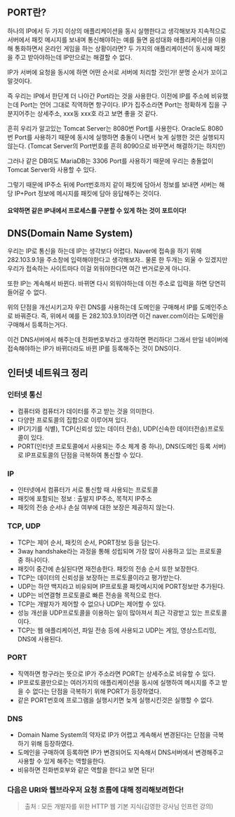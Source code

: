 ## PORT란?

하나의 IP에서 두 가지 이상의 애플리케이션을 동시 실행한다고 생각해보자
지속적으로 서버에서 패킷 메시지를 보내며 통신해야하는 
예를 들면 음성대화 애플리케이션을 이용해 통화하면서 온라인 게임을 하는 상황이라면?
두 가지의 애플리케이션이 동시에 패킷을 주고 받아야하는데 IP만으로는 해결할 수 없다.

IP가 서버에 요청을 동시에 하면 어떤 순서로 서버에 처리할 것인가! 분명 순서가 꼬이고 말것이다.

즉 우리는 IP에서 한단계 더 나아간 Port라는 것을 사용한다.
이전에 IP를 주소에 비유했는데 Port는 언어 그대로 직역하면 항구이다.
IP가 집주소라면 Port는 정확하게 집을 구분지어주는 상세주소, xxx동 xxx호 라고 보면 좋을 것 같다.

흔히 우리가 알고있는 Tomcat Server는 8080번 Port를 사용한다.
Oracle도 8080번 Port를 사용하기 때문에 동시에 실행하면 충돌이 나면서 
늦게 실행한 것은 실행되지 않는다. 
(Tomcat Server의 Port번호를 흔히 8090으로 바꾸면서 해결하기는 하지만)

그러나 같은 DB여도 MariaDB는 3306 Port를 사용하기 때문에 우리는 충돌없이
Tomcat Server와 사용할 수 있다.

그렇기 때문에 IP주소 뒤에 Port번호까지 같이 패킷에 담아서 정보를 보내면
서버는 해당 IP+Port 정보에 메시지를 패킷에 담아 응답해주는 것이다.

#### 요약하면 같은 IP내에서 프로세스를 구분할 수 있게 하는 것이 포트이다!

## DNS(Domain Name System)

우리는 IP로 통신을 하는데 IP는 생각보다 어렵다.
Naver에 접속을 하기 위해 282.103.9.1을 주소창에 입력해야한다고 생각해보자..
물론 한 두개는 외울 수 있겠지만 우리가 접속하는 사이트마다 이걸 외워야한다면 여간 번거로운게 아니다.

또한 IP는 계속해서 바뀐다. 바뀌면 다시 외워야하는데 이전 주소로 입력을 하면 당연히 들어갈 수 없다.

위의 단점을 개선시키고자 우린 DNS를 사용하는데 도메인을 구매해서 IP를 도메인주소로 바꿔준다.
즉, 위에서 예를 든 282.103.9.1이라면 이건 naver.com이라는 도메인을 구매해서 등록하는거다.

이건 DNS서버에서 해주는데 전화번호부라고 생각하면 편리하다!
그래서 만일 네이버에 접속해야하는 IP가 바뀌더라도 바뀐 IP를 등록해주는 것이 DNS이다.

## 인터넷 네트워크 정리

### 인터넷 통신
- 컴퓨터와 컴퓨터가 데이터를 주고 받는 것을 의미한다.
- 다양한 프로토콜의 집합으로 이루어져 있다.
- IP(기기를 식별), TCP(신뢰성 있는 데이터 전송), UDP(신속한 데이터전송)프로토콜이 있다.
- PORT(인터넷 프로토콜에서 사용되는 주소 체계 중 하나), DNS(도메인 등록 서버)로 IP프로토콜의 단점을 극복하여 통신할 수 있다.
### IP
- 인터넷에서 컴퓨터가 서로 통신할 때 사용되는 프로토콜
- 패킷에 포함되는 정보 : 출발지 IP주소, 목적지 IP주소
- 패킷의 전송 순서나 손실 여부에 대한 보장은 제공하지 않는다.
### TCP, UDP
- TCP는 제어 순서, 패킷의 순서, PORT정보 등을 담는다.
- 3way handshake라는 과정을 통해 성립되며 가장 많이 사용하고 있는 프로토콜 중 하나이다.
- 패킷이 중간에 손실된다면 재전송한다. 패킷의 전송 순서 또한 보장한다.
- TCP는 데이터의 신뢰성을 보장하는 프로토콜이라고 평가받는다.
- UDP는 하얀 백지라고 비유되며 IP프로토콜 패킷메시지에 PORT정보만 추가된다.
- UDP는 비연결형 프로토콜로 빠른 전송을 목적으로 한다.
- TCP는 개발자가 제어할 수 없으나 UDP는 제어할 수 있다.
- 성능 개선을 UDP프로토콜을 이용하는 일이 많아져서 최근 각광받고 있는 프로토콜이다.
- TCP는 웹 애플리케이션, 파일 전송 등에 사용되고 UDP는 게임, 영상스트리밍, DNS에 사용된다.
### PORT
- 직역하면 항구라는 뜻으로 IP가 주소라면 PORT는 상세주소로 비유할 수 있다.
- IP프로토콜만으로는 여러가지의 애플리케이션을 동시에 실행하여 메시지를 주고 받을 수 없다는 단점을 극복하기 위해 PORT가 등장하였다.
- 같은 PORT번호에 프로그램을 실행시키면 늦게 실행시킨것은 실행할 수 없다.
### DNS
- Domain Name System의 약자로 IP가 어렵고 계속해서 변경된다는 단점을 극복하기 위해 등장하였다.
- 도메인을 구매하여 등록하면 IP가 변경되어도 지속해서 DNS서버에서 변경해주고 사용할 수 있게 해주는 역할을한다.
- 비유하면 전화번호부와 같은 역할을 한다고 보면 된다!

### 다음은 URI와 웹브라우저 요청 흐름에 대해 정리해보려한다!

> 출처 : 모든 개발자를 위한 HTTP 웹 기본 지식(김영한 강사님 인프런 강의)